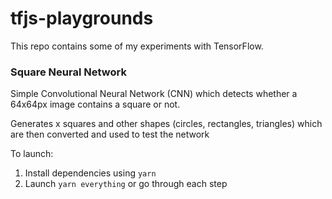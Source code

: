 # tfjs-playgrounds

This repo contains some of my experiments with TensorFlow.

### Square Neural Network

Simple Convolutional Neural Network (CNN) which detects whether a 64x64px image contains a square or not.

Generates x squares and other shapes (circles, rectangles, triangles) which are then converted and used to test the network

To launch:

1. Install dependencies using `yarn`
2. Launch `yarn everything` or go through each step
